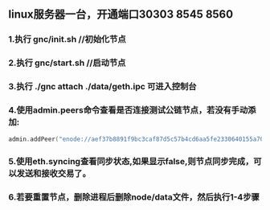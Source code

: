 ## linux服务器一台，开通端口30303 8545 8560
### 1.执行 gnc/init.sh //初始化节点
### 2.执行 gnc/start.sh //启动节点
### 3.执行 ./gnc attach ./data/geth.ipc 可进入控制台
### 4.使用admin.peers命令查看是否连接测试公链节点，若没有手动添加:
```go
admin.addPeer("enode://aef37b8891f9bc3caf87d5c57b4cd6aa5fe2330640155a705b2c402225eb6077848a29d36d1f24276ab59ae698b653194b9cfc00cb08679080d0d0fc8fe77eff@47.75.203.235:30303")
```
### 5.使用eth.syncing查看同步状态,如果显示false,则节点同步完成，可以发送和接收交易了。

### 6.若要重置节点，删除进程后删除node/data文件，然后执行1-4步骤

